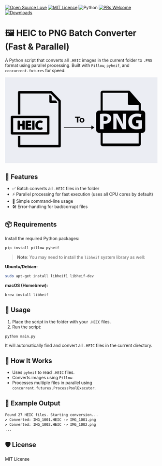 [![Open Source Love](https://badges.frapsoft.com/os/v1/open-source.svg?v=103)](https://github.com/kalprajsolutions/heic-to-png-fast) [![MIT Licence](https://badges.frapsoft.com/os/mit/mit.png?v=103)](https://opensource.org/licenses/mit-license.php) ![Python](https://img.shields.io/badge/python-3.6-blue.svg) [![PRs Welcome](https://img.shields.io/badge/PRs-welcome-brightgreen.svg?style=flat-square)](https://github.com/kalprajsolutions/heic-to-png-fast/pulls) [![Downloads](https://pepy.tech/badge/global-chem)](https://github.com/kalprajsolutions/heic-to-png-fast)

# 🖼️ HEIC to PNG Batch Converter (Fast & Parallel)

A Python script that converts all `.HEIC` images in the current folder to `.PNG` format using parallel processing. Built with `Pillow`, `pyheif`, and `concurrent.futures` for speed.

![heic to png](heic-to-png.png)

## 🚀 Features

* ✅ Batch converts all `.HEIC` files in the folder
* ⚡ Parallel processing for fast execution (uses all CPU cores by default)
* 📂 Simple command-line usage
* 🛠️ Error-handling for bad/corrupt files

## 📦 Requirements

Install the required Python packages:

```bash
pip install pillow pyheif
```

> **Note**: You may need to install the `libheif` system library as well:

**Ubuntu/Debian:**

```bash
sudo apt-get install libheif1 libheif-dev
```

**macOS (Homebrew):**

```bash
brew install libheif
```

## 🐍 Usage

1. Place the script in the folder with your `.HEIC` files.
2. Run the script:

```bash
python main.py
```

It will automatically find and convert all `.HEIC` files in the current directory.

## 🧠 How It Works

* Uses `pyheif` to read `.HEIC` files.
* Converts images using `Pillow`.
* Processes multiple files in parallel using `concurrent.futures.ProcessPoolExecutor`.

## 📁 Example Output

```
Found 27 HEIC files. Starting conversion...
✔ Converted: IMG_1001.HEIC -> IMG_1001.png
✔ Converted: IMG_1002.HEIC -> IMG_1002.png
...
```

## 🛡️ License

MIT License
